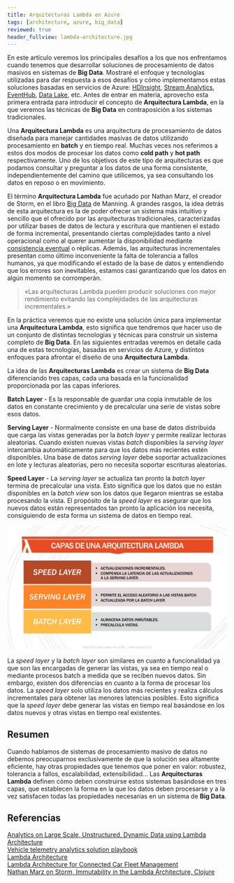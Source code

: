 ```yaml
---
title: Arquitecturas Lambda en Azure
tags: [architecture, azure, big_data]
reviewed: true
header_fullview: lambda-architecture.jpg
---
```

En este artículo veremos los principales desafíos a los que nos enfrentamos cuando tenemos que desarrollar soluciones de procesamiento de datos masivos en sistemas de **Big Data**. Mostraré el enfoque y tecnologías utilizadas para dar respuesta a esos desafíos y cómo implementamos estas soluciones basadas en servicios de Azure: [HDInsight](https://azure.microsoft.com/es-es/services/hdinsight/), [Stream Analytics](https://azure.microsoft.com/es-es/services/stream-analytics/), [EventHub](https://azure.microsoft.com/es-es/services/event-hubs/), [Data Lake](https://azure.microsoft.com/es-es/solutions/data-lake/), etc. Antes de entrar en materia, aprovecho esta primera entrada para introducir el concepto de **Arquitectura Lambda**, en la que veremos las técnicas de **Big Data** en contraposición a los sistemas tradicionales.

Una **Arquitectura Lambda** es una arquitectura de procesamiento de datos diseñada para manejar cantidades masivas de datos utilizando procesamiento en **batch** y en tiempo real. Muchas veces nos referimos a estos dos modos de procesar los datos como **cold path** y **hot path** respectivamente. Uno de los objetivos de este tipo de arquitecturas es que podamos consultar y preguntar a los datos de una forma consistente, independientemente del camino que utilicemos, ya sea consultando los datos en reposo o en movimiento.

El término **Arquitectura Lambda** fue acuñado por Nathan Marz, el creador de Storm, en el libro [Big Data](https://www.manning.com/books/big-data) de Manning. A grandes rasgos, la idea detrás de esta arquitectura es la de poder ofrecer un sistema más intuitivo y sencillo que el ofrecido por las arquitecturas tradicionales, caracterizadas por utilizar bases de datos de lectura y escritura que mantienen el estado de forma incremental, presentando ciertas complejidades tanto a nivel operacional como al querer aumentar la disponibilidad mediante [consistencia eventual](https://en.wikipedia.org/wiki/Eventual_consistency) o réplicas. Además, las arquitecturas incrementales presentan como último inconveniente la falta de tolerancia a fallos humanos, ya que modificando el estado de la base de datos y entendiendo que los errores son inevitables, estamos casi garantizando que los datos en algún momento se corromperán.

> «Las arquitecturas Lambda pueden producir soluciones con mejor rendimiento evitando las complejidades de las arquitecturas incrementales.»

En la práctica veremos que no existe una solución única para implementar una **Arquitectura Lambda**, esto significa que tendremos que hacer uso de un conjunto de distintas tecnologías y técnicas para construir un sistema completo de **Big Data**. En las siguientes entradas veremos en detalle cada una de estas tecnologías, basadas en servicios de Azure, y distintos enfoques para afrontar el diseño de una **Arquitectura Lambda**.

La idea de las **Arquitecturas Lambda** es crear un sistema de **Big Data** diferenciando tres capas, cada una basada en la funcionalidad proporcionada por las capas inferiores.

**Batch Layer** - Es la responsable de guardar una copia inmutable de los datos en constante crecimiento y de precalcular una serie de vistas sobre esos datos.

**Serving Layer** - Normalmente consiste en una base de datos distribuida que carga las vistas generadas por la _batch layer_ y permite realizar lecturas aleatorias. Cuando existen nuevas vistas _batch_ disponibles la _serving layer_ intercambia automáticamente para que los datos más recientes estén disponibles. Una base de datos _serving layer_ debe soportar actualizaciones en lote y lecturas aleatorias, pero no necesita soportar escrituras aleatorias.

**Speed Layer** - La _serving layer_ se actualiza tan pronto la _batch layer_ termina de precalcular una vista. Esto significa que los datos que no están disponibles en la _batch view_ son los datos que llegaron mientras se estaba procesando la vista. El propósito de la _speed layer_ es asegurar que los nuevos datos están representados tan pronto la aplicación los necesita, consiguiendo de esta forma un sistema de datos en tiempo real.

![Layers of a Lambda Architectures](/img/lambda_architecture_layers_orange.jpg)

La _speed layer_ y la _batch layer_ son similares en cuanto a funcionalidad ya que son las encargadas de generar las vistas, ya sea en tiempo real o mediante procesos batch a medida que se reciben nuevos datos. Sin embargo, existen dos diferencias en cuanto a la forma de procesar los datos. La _speed layer_ solo utiliza los datos más recientes y realiza cálculos incrementales para obtener las menores latencias posibles. Esto significa que la _speed layer_ debe generar las vistas en tiempo real basándose en los datos nuevos y otras vistas en tiempo real existentes.

Resumen
-------

Cuando hablamos de sistemas de procesamiento masivo de datos no debemos preocuparnos exclusivamente de que la solución sea altamente eficiente, hay otras propiedades que tenemos que poner en valor: robustez, tolerancia a fallos, escalabilidad, extensibilidad… Las **Arquitecturas Lambda** definen cómo deben construirse estos sistemas basándose en tres capas, que establecen la forma en la que los datos deben procesarse y a la vez satisfacen todas las propiedades necesarias en un sistema de **Big Data**.

Referencias
-----------

[Analytics on Large Scale, Unstructured, Dynamic Data using Lambda Architecture](https://www.youtube.com/watch?v=awvdJTDCA-k)  
[Vehicle telemetry analytics solution playbook](https://docs.microsoft.com/en-us/azure/machine-learning/cortana-analytics-playbook-vehicle-telemetry)  
[Lambda Architecture](http://lambda-architecture.net/)  
[Lambda Architecture for Connected Car Fleet Management](https://channel9.msdn.com/Events/Build/2017/P4017)  
[Nathan Marz on Storm, Immutability in the Lambda Architecture, Clojure](https://www.infoq.com/interviews/marz-lambda-architecture)